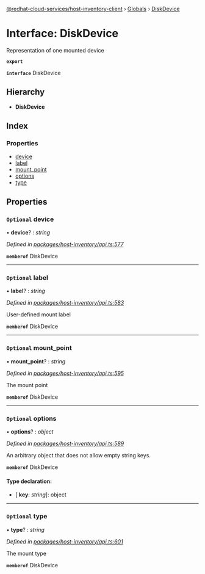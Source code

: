 [@redhat-cloud-services/host-inventory-client](../README.md) › [Globals](../globals.md) › [DiskDevice](diskdevice.md)

# Interface: DiskDevice

Representation of one mounted device

**`export`** 

**`interface`** DiskDevice

## Hierarchy

* **DiskDevice**

## Index

### Properties

* [device](diskdevice.md#optional-device)
* [label](diskdevice.md#optional-label)
* [mount_point](diskdevice.md#optional-mount_point)
* [options](diskdevice.md#optional-options)
* [type](diskdevice.md#optional-type)

## Properties

### `Optional` device

• **device**? : *string*

*Defined in [packages/host-inventory/api.ts:577](https://github.com/RedHatInsights/javascript-clients/blob/master/packages/host-inventory/api.ts#L577)*

**`memberof`** DiskDevice

___

### `Optional` label

• **label**? : *string*

*Defined in [packages/host-inventory/api.ts:583](https://github.com/RedHatInsights/javascript-clients/blob/master/packages/host-inventory/api.ts#L583)*

User-defined mount label

**`memberof`** DiskDevice

___

### `Optional` mount_point

• **mount_point**? : *string*

*Defined in [packages/host-inventory/api.ts:595](https://github.com/RedHatInsights/javascript-clients/blob/master/packages/host-inventory/api.ts#L595)*

The mount point

**`memberof`** DiskDevice

___

### `Optional` options

• **options**? : *object*

*Defined in [packages/host-inventory/api.ts:589](https://github.com/RedHatInsights/javascript-clients/blob/master/packages/host-inventory/api.ts#L589)*

An arbitrary object that does not allow empty string keys.

**`memberof`** DiskDevice

#### Type declaration:

* \[ **key**: *string*\]: object

___

### `Optional` type

• **type**? : *string*

*Defined in [packages/host-inventory/api.ts:601](https://github.com/RedHatInsights/javascript-clients/blob/master/packages/host-inventory/api.ts#L601)*

The mount type

**`memberof`** DiskDevice
